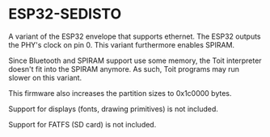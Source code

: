 # ESP32-SEDISTO

A variant of the ESP32 envelope that supports ethernet. The ESP32
outputs the PHY's clock on pin 0. This variant furthermore enables
SPIRAM.

Since Bluetooth and SPIRAM support use some memory, the Toit interpreter
doesn't fit into the SPIRAM anymore. As such, Toit programs may run
slower on this variant.

This firmware also increases the partition sizes to 0x1c0000 bytes.

Support for displays (fonts, drawing primitives) is not included.

Support for FATFS (SD card) is not included.
